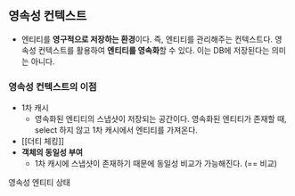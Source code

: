 ## 영속성 컨텍스트
- 엔티티를 **영구적으로 저장하는 환경**이다. 즉, 엔티티를 관리해주는 컨텍스트다. 영속성 컨텍스트를 활용하여 **엔티티를 영속화**할 수 있다. 이는 DB에 저장된다는 의미는 아니다.

### 영속성 컨텍스트의 이점
- 1차 캐시
	- 영속화된 엔티티의 스냅샷이 저장되는 공간이다. 영속화된 엔티티가 존재할 때, select 하지 않고 1차 캐시에서 엔티티를 가져온다.
- [[더티 체킹]]
- **객체의 동일성 부여**
	- 1차 캐시에 스냅샷이 존재하기 때문에 동일성 비교가 가능해진다. (== 비교)


영속성 엔티티 상태